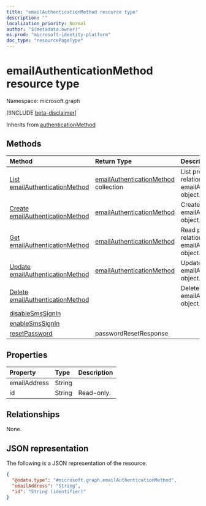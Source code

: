 ```yaml
---
title: "emailAuthenticationMethod resource type"
description: ""
localization_priority: Normal
author: "$(metadata.owner)"
ms.prod: "microsoft-identity-platform"
doc_type: "resourcePageType"
---
```


# emailAuthenticationMethod resource type

Namespace: microsoft.graph

[!INCLUDE [beta-disclaimer](../../includes/beta-disclaimer.md)]

Inherits from [authenticationMethod](authenticationmethod.md)

## Methods

| Method                                                                         | Return Type                                                          | Description                                                               |
| :----------------------------------------------------------------------------- | :------------------------------------------------------------------- | :------------------------------------------------------------------------ |
| [List emailAuthenticationMethod](../api/emailauthenticationmethod-list.md)     | [emailAuthenticationMethod](emailAuthenticationMethod.md) collection | List properties and relationships of an emailAuthenticationMethod object. |
| [Create emailAuthenticationMethod](../api/emailauthenticationmethod-create.md) | [emailAuthenticationMethod](emailAuthenticationMethod.md)            | Create a new emailAuthenticationMethod object.                            |
| [Get emailAuthenticationMethod](../api/emailauthenticationmethod-get.md)       | [emailAuthenticationMethod](emailAuthenticationMethod.md)            | Read properties and relationships of an emailAuthenticationMethod object. |
| [Update emailAuthenticationMethod](../api/emailauthenticationmethod-update.md) | [emailAuthenticationMethod](emailAuthenticationMethod.md)            | Update the properties of an emailAuthenticationMethod object.             |
| [Delete emailAuthenticationMethod](../api/emailauthenticationmethod-delete.md) |                                                                      | Delete an emailAuthenticationMethod object.                               |
| [disableSmsSignIn](../api/emailauthenticationmethod-disableSmsSignIn.md)       |                                                                      |                                                                           |
| [enableSmsSignIn](../api/emailauthenticationmethod-enableSmsSignIn.md)         |                                                                      |                                                                           |
| [resetPassword](../api/emailauthenticationmethod-resetPassword.md)             | passwordResetResponse                                                |                                                                           |

## Properties

| Property     | Type   | Description |
| :----------- | :----- | :---------- |
| emailAddress | String |             |
| id           | String | Read-only.  |

## Relationships

None.

## JSON representation

The following is a JSON representation of the resource.

<!-- {
  "blockType": "resource",
  "keyProperty": "id",
  "@odata.type": "microsoft.graph.emailAuthenticationMethod",
  "baseType": "microsoft.graph.authenticationMethod",
  "openType": False
}
-->

```json
{
  "@odata.type": "#microsoft.graph.emailAuthenticationMethod",
  "emailAddress": "String",
  "id": "String (identifier)"
}
```

